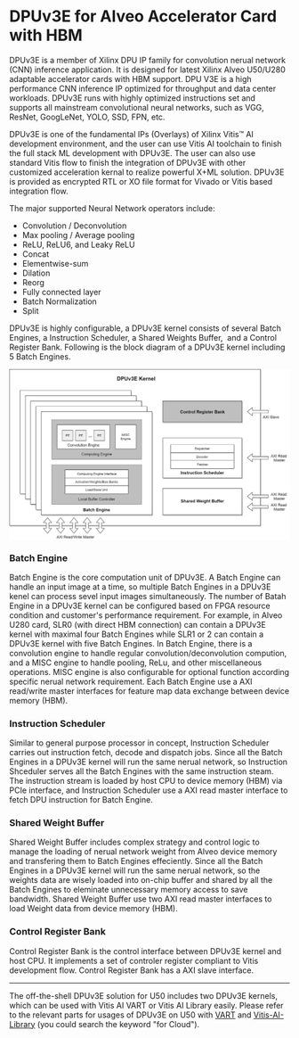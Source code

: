# DPUv3E for Alveo Accelerator Card with HBM

DPUv3E is a member of Xilinx DPU IP family for convolution nerual network (CNN) inference application. It is designed for latest Xilinx Alveo U50/U280 adaptable accelerator cards with HBM support. DPU V3E is a high performance CNN inference IP optimized for throughput and data center workloads. DPUv3E runs with highly optimized instructions set and supports all mainstream convolutional neural networks, such as VGG, ResNet, GoogLeNet, YOLO, SSD, FPN, etc. 

DPUv3E is one of the fundamental IPs (Overlays) of Xilinx Vitis™ AI development environment, and the user can use Vitis AI toolchain to finish the full stack ML development with DPUv3E. The user can also use standard Vitis flow to finish the integration of DPUv3E with other customized acceleration kernal to realize powerful X+ML solution. DPUv3E is provided as encrypted RTL or XO file format for Vivado or Vitis based integration flow.

The major supported Neural Network operators include:

- Convolution / Deconvolution
- Max pooling / Average pooling
- ReLU, ReLU6, and Leaky ReLU
- Concat
- Elementwise-sum
- Dilation
- Reorg
- Fully connected layer
- Batch Normalization
- Split

DPUv3E is highly configurable, a DPUv3E kernel consists of several Batch Engines, a Instruction Scheduler, a Shared Weights Buffer,  and a Control Register Bank. Following is the block diagram of a DPUv3E kernel including 5 Batch Engines.

<img src = "./images/DPUv3E Kernel Diagram.png" align = "center">

### Batch Engine
Batch Engine is the core computation unit of DPUv3E. A Batch Engine can handle an input image at a time, so multiple Batch Engines in a DPUv3E kenel can process sevel input images simultaneously. The number of Batah Engine in a DPUv3E kernel can be configured based on FPGA resource condition and customer's  performance requirement. For example, in Alveo U280 card, SLR0 (with direct HBM connection) can contain a DPUv3E kernel with maximal four Batch Engines while SLR1 or 2 can contain a DPUv3E kernel with five Batch Engines. In Batch Engine, there is a convolution engine to handle regular convolution/deconvolution compution, and a MISC engine to handle pooling, ReLu, and other miscellaneous operations. MISC engine is also configurable for optional function according specific nerual network requirement. Each Batch Engine use a AXI read/write master interfaces for feature map data exchange between device memory (HBM).

### Instruction Scheduler
Similar to general purpose processor in concept, Instruction Scheduler carries out instruction fetch, decode and dispatch jobs. Since all the Batch Engines in a DPUv3E kernel will run the same nerual network, so Instruction Shceduler serves all the Batch Engines with the same instruction steam. The instruction stream is loaded by host CPU to device memory (HBM) via PCIe interface, and Instruction Scheduler use a AXI read master interface to fetch DPU instruction for Batch Engine.

### Shared Weight Buffer
Shared Weight Buffer includes complex strategy and control logic to manage the loading of nerual network weight from Alveo device memory and transfering them to Batch Engines effeciently. Since all the Batch Engines in a DPUv3E kernel will run the same nerual network, so the weights data are wisely loaded into on-chip buffer and shared by all the Batch Engines to eleminate unnecessary memory access to save bandwidth. Shared Weight Buffer use two AXI read master interfaces to load Weight data from device memory (HBM).

### Control Register Bank
Control Register Bank is the control interface between DPUv3E kernel and host CPU. It implements a set of controler register compliant to Vitis development flow. Control Register Bank has a AXI slave interface.

---
The off-the-shell DPUv3E solution for U50 includes two DPUv3E kernels, which can be used with Vitis AI VART or Vitis AI Library easily. Please refer to the relevant parts for usages of DPUv3E on U50 with [VART](../VART/README.md) and [Vitis-AI-Library](../Vitis-AI-Library/README.md) (you could search the keyword "for Cloud").
